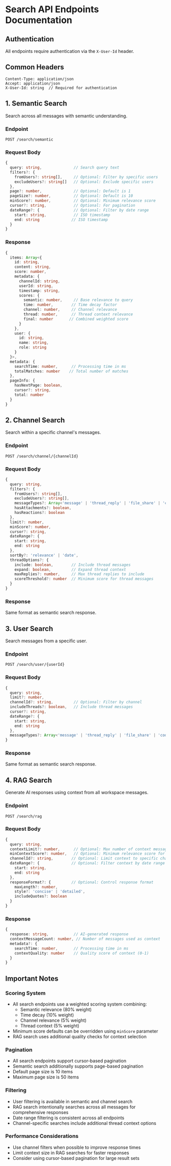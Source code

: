 # Search API Endpoints Documentation

## Authentication
All endpoints require authentication via the `X-User-Id` header.

## Common Headers
```
Content-Type: application/json
Accept: application/json
X-User-Id: string  // Required for authentication
```

## 1. Semantic Search
Search across all messages with semantic understanding.

### Endpoint
```
POST /search/semantic
```

### Request Body
```typescript
{
  query: string,              // Search query text
  filters?: {
    fromUsers?: string[],     // Optional: Filter by specific users
    excludeUsers?: string[]   // Optional: Exclude specific users
  },
  page?: number,              // Optional: Default is 1
  pageSize?: number,          // Optional: Default is 10
  minScore?: number,          // Optional: Minimum relevance score
  cursor?: string,            // Optional: For pagination
  dateRange?: {               // Optional: Filter by date range
    start: string,            // ISO timestamp
    end: string              // ISO timestamp
  }
}
```

### Response
```typescript
{
  items: Array<{
    id: string,
    content: string,
    score: number,
    metadata: {
      channelId: string,
      userId: string,
      timestamp: string,
      scores: {
        semantic: number,     // Base relevance to query
        time: number,        // Time decay factor
        channel: number,     // Channel relevance
        thread: number,      // Thread context relevance
        final: number       // Combined weighted score
      }
    },
    user: {
      id: string,
      name: string,
      role: string
    }
  }>,
  metadata: {
    searchTime: number,      // Processing time in ms
    totalMatches: number    // Total number of matches
  },
  pageInfo: {
    hasNextPage: boolean,
    cursor?: string,
    total: number
  }
}
```

## 2. Channel Search
Search within a specific channel's messages.

### Endpoint
```
POST /search/channel/{channelId}
```

### Request Body
```typescript
{
  query: string,
  filters?: {
    fromUsers?: string[],
    excludeUsers?: string[],
    messageTypes?: Array<'message' | 'thread_reply' | 'file_share' | 'code_snippet'>,
    hasAttachments?: boolean,
    hasReactions?: boolean
  },
  limit?: number,
  minScore?: number,
  cursor?: string,
  dateRange?: {
    start: string,
    end: string
  },
  sortBy?: 'relevance' | 'date',
  threadOptions?: {
    include: boolean,        // Include thread messages
    expand: boolean,         // Expand thread context
    maxReplies?: number,     // Max thread replies to include
    scoreThreshold?: number  // Minimum score for thread messages
  }
}
```

### Response
Same format as semantic search response.

## 3. User Search
Search messages from a specific user.

### Endpoint
```
POST /search/user/{userId}
```

### Request Body
```typescript
{
  query: string,
  limit?: number,
  channelId?: string,         // Optional: Filter by channel
  includeThreads?: boolean,   // Include thread messages
  cursor?: string,
  dateRange?: {
    start: string,
    end: string
  },
  messageTypes?: Array<'message' | 'thread_reply' | 'file_share' | 'code_snippet'>
}
```

### Response
Same format as semantic search response.

## 4. RAG Search
Generate AI responses using context from all workspace messages.

### Endpoint
```
POST /search/rag
```

### Request Body
```typescript
{
  query: string,
  contextLimit?: number,      // Optional: Max number of context messages to use
  minContextScore?: number,   // Optional: Minimum relevance score for context
  channelId?: string,        // Optional: Limit context to specific channel
  dateRange?: {              // Optional: Filter context by date range
    start: string,
    end: string
  },
  responseFormat?: {         // Optional: Control response format
    maxLength?: number,
    style?: 'concise' | 'detailed',
    includeQuotes?: boolean
  }
}
```

### Response
```typescript
{
  response: string,           // AI-generated response
  contextMessageCount: number, // Number of messages used as context
  metadata?: {
    searchTime: number,       // Processing time in ms
    contextQuality: number    // Quality score of context (0-1)
  }
}
```

## Important Notes

### Scoring System
- All search endpoints use a weighted scoring system combining:
  - Semantic relevance (80% weight)
  - Time decay (10% weight)
  - Channel relevance (5% weight)
  - Thread context (5% weight)
- Minimum score defaults can be overridden using `minScore` parameter
- RAG search uses additional quality checks for context selection

### Pagination
- All search endpoints support cursor-based pagination
- Semantic search additionally supports page-based pagination
- Default page size is 10 items
- Maximum page size is 50 items

### Filtering
- User filtering is available in semantic and channel search
- RAG search intentionally searches across all messages for comprehensive responses
- Date range filtering is consistent across all endpoints
- Channel-specific searches include additional thread context options

### Performance Considerations
- Use channel filters when possible to improve response times
- Limit context size in RAG searches for faster responses
- Consider using cursor-based pagination for large result sets 